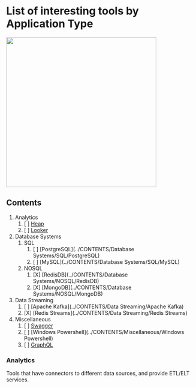 # List of interesting tools by Application Type

<img src="https://octodex.github.com/images/privateinvestocat.jpg" width="400" height="400">

## Contents

1. Analytics
    1. [ ] [Heap](../blob/master/CONTENTS/Analytics/Heap)
    2. [ ] [Looker](../blob/master/CONTENTS/Analytics/Looker)
2. Database Systems
    1. SQL
        1. [ ] [PostgreSQL](../CONTENTS/Database Systems/SQL/PostgreSQL)
        2. [ ] [MySQL](../CONTENTS/Database Systems/SQL/MySQL)
    2. NOSQL
        1. [X] [RedisDB](../CONTENTS/Database Systems/NOSQL/RedisDB)
        2. [X] [MongoDB](../CONTENTS/Database Systems/NOSQL/MongoDB)
3. Data Streaming
    1. [ ] [Apache Kafka](../CONTENTS/Data Streaming/Apache Kafka)
    2. [X] [Redis Streams](../CONTENTS/Data Streaming/Redis Streams)
4. Miscellaneous
    1. [ ] [Swagger](../CONTENTS/Miscellaneous/Swagger)
    2. [ ] [Windows Powershell](../CONTENTS/Miscellaneous/Windows Powershell)
    3. [ ] [GraphQL](../CONTENTS/Miscellaneous/GraphQL)

### Analytics
Tools that have connectors to different data sources, and provide ETL/ELT services.


